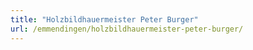 ```yaml
---
title: "Holzbildhauermeister Peter Burger"
url: /emmendingen/holzbildhauermeister-peter-burger/
---
```

